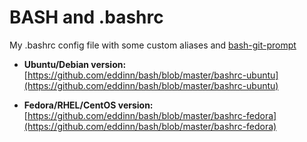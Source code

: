 # BASH and .bashrc

My .bashrc config file with some custom aliases and [bash-git-prompt](https://github.com/magicmonty/bash-git-prompt)

- **Ubuntu/Debian version:** [https://github.com/eddinn/bash/blob/master/bashrc-ubuntu](https://github.com/eddinn/bash/blob/master/bashrc-ubuntu)

- **Fedora/RHEL/CentOS version:** [https://github.com/eddinn/bash/blob/master/bashrc-fedora](https://github.com/eddinn/bash/blob/master/bashrc-fedora)
